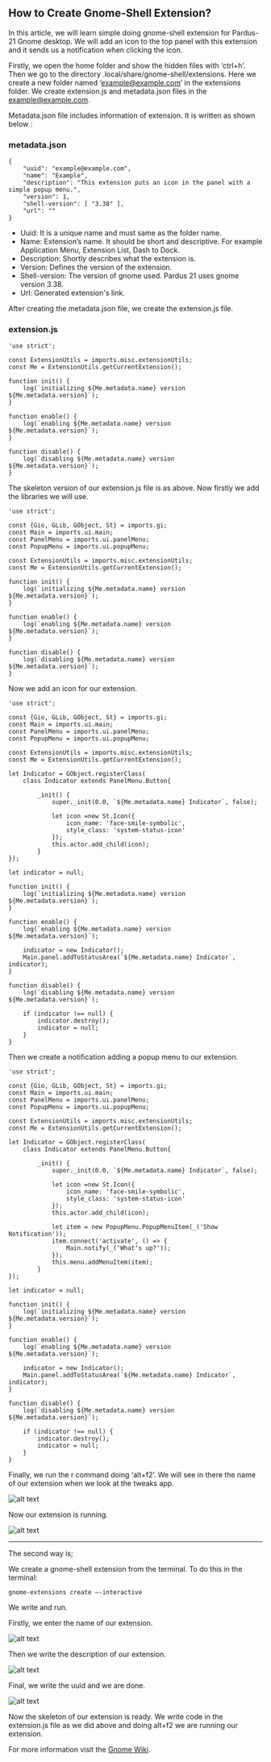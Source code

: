 How to Create Gnome-Shell Extension?
------------------------------------

In this article, we will learn simple doing gnome-shell extension for Pardus-21 Gnome desktop. We will add an icon to the top panel with this extension and it sends us a notification when clicking the icon.

Firstly, we open the home folder and show the hidden files with ‘ctrl+h’. Then we go to the directory .local/share/gnome-shell/extensions. Here we create a new folder named ‘example@example.com’ in the extensions folder. We create extension.js and metadata.json files in the example@example.com.

Metadata.json file includes information of extension. It is written as shown below :

### metadata.json

    { 
        "uuid": "example@example.com", 
        "name": "Example", 
        "description": "This extension puts an icon in the panel with a simple popup menu.", 
        "version": 1, 
        "shell-version": [ "3.38" ], 
        "url": "" 
    }
    

*   Uuid: It is a unique name and must same as the folder name.
*   Name: Extension’s name. It should be short and descriptive. For example Application Menu, Extension List, Dash to Dock.
*   Description: Shortly describes what the extension is.
*   Version: Defines the version of the extension.
*   Shell-version: The version of gnome used. Pardus 21 uses gnome version 3.38.
*   Url: Generated extension's link.

After creating the metadata.json file, we create the extension.js file.

### extension.js

    'use strict'; 
    
    const ExtensionUtils = imports.misc.extensionUtils; 
    const Me = ExtensionUtils.getCurrentExtension(); 
    
    function init() { 
        log(`initializing ${Me.metadata.name} version ${Me.metadata.version}`); 
    } 
    
    function enable() { 
        log(`enabling ${Me.metadata.name} version ${Me.metadata.version}`); 
    } 
    
    function disable() { 
        log(`disabling ${Me.metadata.name} version ${Me.metadata.version}`); 
    }
    

The skeleton version of our extension.js file is as above. Now firstly we add the libraries we will use.

    'use strict';  
    
    const {Gio, GLib, GObject, St} = imports.gi;  
    const Main = imports.ui.main; 
    const PanelMenu = imports.ui.panelMenu; 
    const PopupMenu = imports.ui.popupMenu; 
    
    const ExtensionUtils = imports.misc.extensionUtils;  
    const Me = ExtensionUtils.getCurrentExtension(); 
    
    function init() { 
        log(`initializing ${Me.metadata.name} version ${Me.metadata.version}`); 
    } 
    
    function enable() { 
        log(`enabling ${Me.metadata.name} version ${Me.metadata.version}`); 
    } 
    
    function disable() { 
        log(`disabling ${Me.metadata.name} version ${Me.metadata.version}`); 
    }
    

Now we add an icon for our extension.

    'use strict'; 
    
    const {Gio, GLib, GObject, St} = imports.gi; 
    const Main = imports.ui.main;
    const PanelMenu = imports.ui.panelMenu;
    const PopupMenu = imports.ui.popupMenu;
    
    const ExtensionUtils = imports.misc.extensionUtils; 
    const Me = ExtensionUtils.getCurrentExtension();
    
    let Indicator = GObject.registerClass(
        class Indicator extends PanelMenu.Button{
    
            _init() {
                super._init(0.0, `${Me.metadata.name} Indicator`, false);
    
                let icon =new St.Icon({
                    icon_name: 'face-smile-symbolic',
                    style_class: 'system-status-icon'
                });
                this.actor.add_child(icon);
            }        
    });
    
    let indicator = null;
    
    function init() { 
        log(`initializing ${Me.metadata.name} version ${Me.metadata.version}`); 
    } 
    
    function enable() { 
        log(`enabling ${Me.metadata.name} version ${Me.metadata.version}`);
    
        indicator = new Indicator();
        Main.panel.addToStatusArea(`${Me.metadata.name} Indicator`, indicator);
    } 
    
    function disable() { 
        log(`disabling ${Me.metadata.name} version ${Me.metadata.version}`); 
    
        if (indicator !== null) {
            indicator.destroy();
            indicator = null;
        }
    }
    

Then we create a notification adding a popup menu to our extension.

    'use strict'; 
    
    const {Gio, GLib, GObject, St} = imports.gi; 
    const Main = imports.ui.main;
    const PanelMenu = imports.ui.panelMenu;
    const PopupMenu = imports.ui.popupMenu;
    
    const ExtensionUtils = imports.misc.extensionUtils; 
    const Me = ExtensionUtils.getCurrentExtension();
    
    let Indicator = GObject.registerClass(
        class Indicator extends PanelMenu.Button{
    
            _init() {
                super._init(0.0, `${Me.metadata.name} Indicator`, false);
    
                let icon =new St.Icon({
                    icon_name: 'face-smile-symbolic',
                    style_class: 'system-status-icon'
                });
                this.actor.add_child(icon);
    
                let item = new PopupMenu.PopupMenuItem(_('Show Notification')); 
                item.connect('activate', () => {
                    Main.notify(_('Whatʼs up?'));
                });
                this.menu.addMenuItem(item);
            }        
    });
    
    let indicator = null;
    
    function init() { 
        log(`initializing ${Me.metadata.name} version ${Me.metadata.version}`); 
    } 
    
    function enable() { 
        log(`enabling ${Me.metadata.name} version ${Me.metadata.version}`);
    
        indicator = new Indicator();
        Main.panel.addToStatusArea(`${Me.metadata.name} Indicator`, indicator);
    } 
    
    function disable() { 
        log(`disabling ${Me.metadata.name} version ${Me.metadata.version}`); 
    
        if (indicator !== null) {
            indicator.destroy();
            indicator = null;
        }
    }
    

Finally, we run the r command doing ‘alt+f2’. We will see in there the name of our extension when we look at the tweaks app.

![alt text](https://busracagliyan.github.io/Gnome-Extension-Examples/assets/example.drawio.png)

Now our extension is running.

![alt text](https://busracagliyan.github.io/Gnome-Extension-Examples/assets/screenshot1.png)

* * *

The second way is;

We create a gnome-shell extension from the terminal. To do this in the terminal:

    gnome-extensions create –-interactive
    

We write and run.

Firstly, we enter the name of our extension.

![alt text](https://busracagliyan.github.io/Gnome-Extension-Examples/assets/screenshot2.png)

Then we write the description of our extension.

![alt text](https://busracagliyan.github.io/Gnome-Extension-Examples/assets/screenshot3.png)

Final, we write the uuid and we are done.

![alt text](https://busracagliyan.github.io/Gnome-Extension-Examples/assets/screenshot4.png)

Now the skeleton of our extension is ready. We write code in the extension.js file as we did above and doing alt+f2 we are running our extension.

For more information visit the [Gnome Wiki](https://wiki.gnome.org/Projects/GnomeShell/Extensions).
